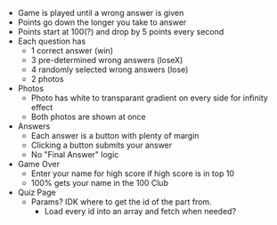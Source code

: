 - Game is played until a wrong answer is given
- Points go down the longer you take to answer
- Points start at 100(?) and drop by 5 points every second
- Each question has
    - 1 correct answer (win)
    - 3 pre-determined wrong answers (loseX)
    - 4 randomly selected wrong answers (lose)
    - 2 photos
- Photos
    - Photo has white to transparant gradient on every side for infinity effect
    - Both photos are shown at once
- Answers
    - Each answer is a button with plenty of margin
    - Clicking a button submits your answer
    - No "Final Answer" logic
- Game Over
    - Enter your name for high score if high score is in top 10
    - 100% gets your name in the 100 Club
- Quiz Page
    - Params? IDK where to get the id of the part from.
        - Load every id into an array and fetch when needed?